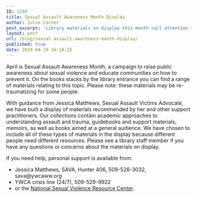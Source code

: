 ```yaml
---
ID: 1299
title: Sexual Assault Awareness Month Display
author: Julie Carter
post_excerpt: 'Library materials on display this month call attention to Sexual Assault Awareness Month. Please note: these materials may be re-traumatizing for some people.'
layout: post
url: /blog/sexual-assault-awareness-month-display/
published: true
date: 2019-04-19 16:18:25
---
```

<!-- wp:paragraph -->
<p>April is Sexual Assault Awareness Month, a campaign to raise public awareness about sexual violence and educate communities on how to prevent it. On the books stacks by the library entrance you can find a range of materials relating to this topic. Please note: these materials may be re-traumatizing for some people.</p>
<!-- /wp:paragraph -->

<!-- wp:paragraph -->
<p>With guidance from Jessica Matthews, Sexual Assault Victims Advocate, we have built a display of materials recommended by her and other support practitioners. Our collections contain academic approaches to understanding assault and trauma, guidebooks and support materials, memoirs, as well as books aimed at a general audience. We have chosen to include all of these types of materials in the display because different people need different resources. Please see a library staff member if you have any questions or concerns about the materials on display.</p>
<!-- /wp:paragraph -->

<!-- wp:paragraph -->
<p>If you need help, personal support is available from:</p>
<!-- /wp:paragraph -->

<!-- wp:list -->
<ul><li>Jessica Matthews, SAVA, Hunter 406, 509-526-3032, sava@ywcaww.org</li><li> YWCA crisis line (24/7), 509-529-9922 </li><li> or the <a href="https://www.nsvrc.org/find-help">National Sexual Violence Resource Center</a>. </li></ul>
<!-- /wp:list -->

<!-- wp:paragraph -->
<p></p>
<!-- /wp:paragraph -->

<!-- wp:paragraph -->
<p></p>
<!-- /wp:paragraph -->